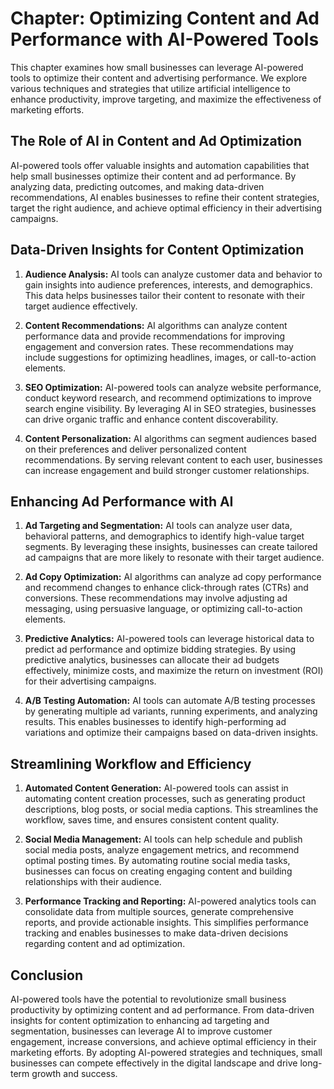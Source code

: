 Chapter: Optimizing Content and Ad Performance with AI-Powered Tools
====================================================================

This chapter examines how small businesses can leverage AI-powered tools to optimize their content and advertising performance. We explore various techniques and strategies that utilize artificial intelligence to enhance productivity, improve targeting, and maximize the effectiveness of marketing efforts.

The Role of AI in Content and Ad Optimization
---------------------------------------------

AI-powered tools offer valuable insights and automation capabilities that help small businesses optimize their content and ad performance. By analyzing data, predicting outcomes, and making data-driven recommendations, AI enables businesses to refine their content strategies, target the right audience, and achieve optimal efficiency in their advertising campaigns.

Data-Driven Insights for Content Optimization
---------------------------------------------

1. **Audience Analysis:** AI tools can analyze customer data and behavior to gain insights into audience preferences, interests, and demographics. This data helps businesses tailor their content to resonate with their target audience effectively.

2. **Content Recommendations:** AI algorithms can analyze content performance data and provide recommendations for improving engagement and conversion rates. These recommendations may include suggestions for optimizing headlines, images, or call-to-action elements.

3. **SEO Optimization:** AI-powered tools can analyze website performance, conduct keyword research, and recommend optimizations to improve search engine visibility. By leveraging AI in SEO strategies, businesses can drive organic traffic and enhance content discoverability.

4. **Content Personalization:** AI algorithms can segment audiences based on their preferences and deliver personalized content recommendations. By serving relevant content to each user, businesses can increase engagement and build stronger customer relationships.

Enhancing Ad Performance with AI
--------------------------------

1. **Ad Targeting and Segmentation:** AI tools can analyze user data, behavioral patterns, and demographics to identify high-value target segments. By leveraging these insights, businesses can create tailored ad campaigns that are more likely to resonate with their target audience.

2. **Ad Copy Optimization:** AI algorithms can analyze ad copy performance and recommend changes to enhance click-through rates (CTRs) and conversions. These recommendations may involve adjusting ad messaging, using persuasive language, or optimizing call-to-action elements.

3. **Predictive Analytics:** AI-powered tools can leverage historical data to predict ad performance and optimize bidding strategies. By using predictive analytics, businesses can allocate their ad budgets effectively, minimize costs, and maximize the return on investment (ROI) for their advertising campaigns.

4. **A/B Testing Automation:** AI tools can automate A/B testing processes by generating multiple ad variants, running experiments, and analyzing results. This enables businesses to identify high-performing ad variations and optimize their campaigns based on data-driven insights.

Streamlining Workflow and Efficiency
------------------------------------

1. **Automated Content Generation:** AI-powered tools can assist in automating content creation processes, such as generating product descriptions, blog posts, or social media captions. This streamlines the workflow, saves time, and ensures consistent content quality.

2. **Social Media Management:** AI tools can help schedule and publish social media posts, analyze engagement metrics, and recommend optimal posting times. By automating routine social media tasks, businesses can focus on creating engaging content and building relationships with their audience.

3. **Performance Tracking and Reporting:** AI-powered analytics tools can consolidate data from multiple sources, generate comprehensive reports, and provide actionable insights. This simplifies performance tracking and enables businesses to make data-driven decisions regarding content and ad optimization.

Conclusion
----------

AI-powered tools have the potential to revolutionize small business productivity by optimizing content and ad performance. From data-driven insights for content optimization to enhancing ad targeting and segmentation, businesses can leverage AI to improve customer engagement, increase conversions, and achieve optimal efficiency in their marketing efforts. By adopting AI-powered strategies and techniques, small businesses can compete effectively in the digital landscape and drive long-term growth and success.
